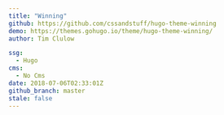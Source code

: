 ```yaml
---
title: "Winning"
github: https://github.com/cssandstuff/hugo-theme-winning
demo: https://themes.gohugo.io/theme/hugo-theme-winning/
author: Tim Clulow

ssg:
  - Hugo
cms:
  - No Cms
date: 2018-07-06T02:33:01Z
github_branch: master
stale: false
---
```

